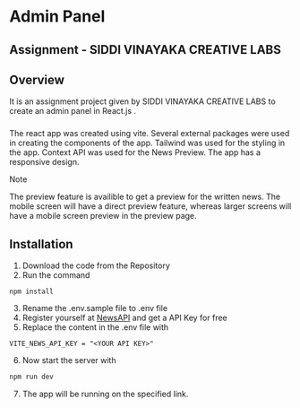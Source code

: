# Admin Panel

## Assignment - SIDDI VINAYAKA CREATIVE LABS

## Overview
It is an assignment project given by SIDDI VINAYAKA CREATIVE LABS to create an admin panel in React.js . 

### 
The react app was created using vite. Several external packages were used in creating the components of the app. Tailwind was used for the styling in the app. Context API was used for the News Preview. The app has a responsive design. 

> [!Note]
> The preview feature is availible to get a preview for the written news. The mobile screen will have a direct preview feature, whereas larger screens will have a mobile screen preview in the preview page.

## Installation

1. Download the code from the Repository
2. Run the command
```terminal
npm install 
```
3. Rename the .env.sample file to .env file
4. Register yourself at [NewsAPI](https://newsapi.org/) and get a API Key for free
5. Replace the content in the .env file with
```.env
VITE_NEWS_API_KEY = "<YOUR API KEY>"
```
6. Now start the server with 
```javascript
npm run dev
```
7. The app will be running on the specified link.